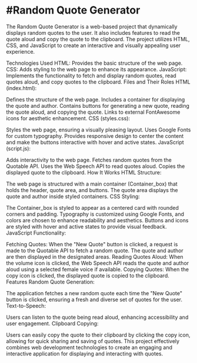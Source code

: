 #Random Quote Generator
========================================================================================================
The Random Quote Generator is a web-based project that dynamically displays random quotes to the user.
It also includes features to read the quote aloud and copy the quote to the clipboard. 
The project utilizes HTML, CSS, and JavaScript to create an interactive and visually appealing user experience.

Technologies Used
HTML: Provides the basic structure of the web page.
CSS: Adds styling to the web page to enhance its appearance.
JavaScript: Implements the functionality to fetch and display random quotes, read quotes aloud, and copy quotes to the clipboard.
Files and Their Roles
HTML (index.html):

Defines the structure of the web page.
Includes a container for displaying the quote and author.
Contains buttons for generating a new quote, reading the quote aloud, and copying the quote.
Links to external FontAwesome icons for aesthetic enhancement.
CSS (styles.css):

Styles the web page, ensuring a visually pleasing layout.
Uses Google Fonts for custom typography.
Provides responsive design to center the content and make the buttons interactive with hover and active states.
JavaScript (script.js):

Adds interactivity to the web page.
Fetches random quotes from the Quotable API.
Uses the Web Speech API to read quotes aloud.
Copies the displayed quote to the clipboard.
How It Works
HTML Structure:

The web page is structured with a main container (Container_box) that holds the header, quote area, and buttons.
The quote area displays the quote and author inside styled containers.
CSS Styling:

The Container_box is styled to appear as a centered card with rounded corners and padding.
Typography is customized using Google Fonts, and colors are chosen to enhance readability and aesthetics.
Buttons and icons are styled with hover and active states to provide visual feedback.
JavaScript Functionality:

Fetching Quotes: When the "New Quote" button is clicked, a request is made to the Quotable API to fetch a random quote. The quote and author are then displayed in the designated areas.
Reading Quotes Aloud: When the volume icon is clicked, the Web Speech API reads the quote and author aloud using a selected female voice if available.
Copying Quotes: When the copy icon is clicked, the displayed quote is copied to the clipboard.
Features
Random Quote Generation:

The application fetches a new random quote each time the "New Quote" button is clicked, ensuring a fresh and diverse set of quotes for the user.
Text-to-Speech:

Users can listen to the quote being read aloud, enhancing accessibility and user engagement.
Clipboard Copying:

Users can easily copy the quote to their clipboard by clicking the copy icon, allowing for quick sharing and saving of quotes.
This project effectively combines web development technologies to create an engaging and interactive application for displaying and interacting with quotes.
